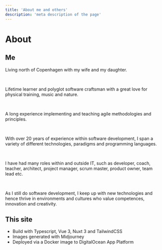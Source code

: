 ```yaml
---
title: 'About me and others'
description: 'meta description of the page'
---
```

<!-- Content of the page -->

# About

## Me
Living north of Copenhagen with my wife and my daughter.

<br>

Lifetime learner and polyglot software craftsman with a great love for physical training,
music and nature.

<br>


A long experience implementing and teaching agile methodologies and principles.


<br>

With over 20 years of experience within software development, I span a variety of different
technologies, paradigms and programming languages.

<br>


I have had many roles within and outside IT, such as developer, coach, teacher, architect,
project manager, scrum master, product owner, team lead etc.

<br>


As I still do software development, I keep up with new technologies and hence thrive in
environments and cultures who value competences, innovation and creativity.


## This site

* Build with Typescript, Vue 3, Nuxt 3 and TailwindCSS
* Images generated with Midjourney
* Deployed via a Docker image to DigitalOcean App Platform